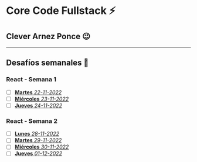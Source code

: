 # Core Code Fullstack :zap: 


## Clever Arnez Ponce  :wink:
---
## Desafíos semanales  :orange_book:

### React - Semana 1

- [ ] [**Martes** *22-11-2022*](/Week1/Martes-22-11-22.md) 
- [ ] [**Miércoles** *23-11-2022*](/Week1/Miércoles-23-11-22.md) 
- [ ] [**Jueves** *24-11-2022*](/Week1/Jueves-24-11-22.md) 

### React - Semana 2

- [ ] [**Lunes** *28-11-2022*](/Week2/Lunes-22-11-22.md) 
- [ ] [**Martes** *29-11-2022*](/Week2/Martes-23-11-22.md) 
- [ ] [**Miércoles** *30-11-2022*](/Week2/Miércoles-24-11-22.md)
- [ ] [**Jueves** *01-12-2022*](/Week1/Jueves-01-12-22.md) 
